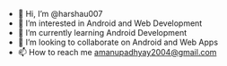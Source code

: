 - 👋 Hi, I’m @harshau007
- 👀 I’m interested in Android and Web Development
- 🌱 I’m currently learning Android Development
- 💞️ I’m looking to collaborate on Android and Web Apps
- 📫 How to reach me amanupadhyay2004@gmail.com

<!---
harshau007/harshau007 is a ✨ special ✨ repository because its `README.md` (this file) appears on your GitHub profile.
You can click the Preview link to take a look at your changes.
--->
